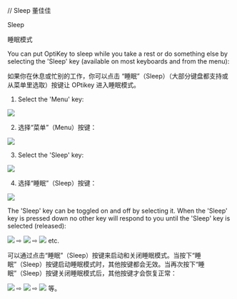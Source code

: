 
// Sleep 董佳佳

Sleep 

睡眠模式

You can put OptiKey to sleep while you take a rest or do something else by selecting the 'Sleep' key (available on most keyboards and from the menu):

如果你在休息或忙别的工作，你可以点击 “睡眠”（Sleep）（大部分键盘都支持或从菜单里选取）按键让 OPtikey 进入睡眠模式。

1.  Select the 'Menu' key:

  ![](https://github.com/JuliusSweetland/OptiKey/raw/gh-pages/images/Key_Menu_Up.png)

2. 选择“菜单”（Menu）按键：
  
  ![](https://github.com/JuliusSweetland/OptiKey/raw/gh-pages/images/Key_Menu_Up.png)

3. Select the 'Sleep' key:
  
  ![](https://github.com/JuliusSweetland/OptiKey/raw/gh-pages/images/Keyboard_Menu_Numbered.png)

4. 选择“睡眠”（Sleep）按键：

  ![](https://github.com/JuliusSweetland/OptiKey/raw/gh-pages/images/Keyboard_Menu_Numbered.png)
  
The 'Sleep' key can be toggled on and off by selecting it. When the 'Sleep' key is pressed down no other key will respond to you until the 'Sleep' key is selected (released):

  ![](https://github.com/JuliusSweetland/OptiKey/raw/gh-pages/images/Key_Sleep_Up.png) ⇨ ![](https://github.com/JuliusSweetland/OptiKey/raw/gh-pages/images/Key_Sleep_Locked_Down.png) ⇨ ![](https://github.com/JuliusSweetland/OptiKey/raw/gh-pages/images/Key_Sleep_Up.png) etc.

可以通过点击“睡眠”（Sleep）按键来启动和关闭睡眠模式。当按下“睡眠”（Sleep）按键启动睡眠模式时，其他按键都会无效。当再次按下“睡眠”（Sleep）按键关闭睡眠模式后，其他按键才会恢复正常：

  ![](https://github.com/JuliusSweetland/OptiKey/raw/gh-pages/images/Key_Sleep_Up.png) ⇨ ![](https://github.com/JuliusSweetland/OptiKey/raw/gh-pages/images/Key_Sleep_Locked_Down.png) ⇨ ![](https://github.com/JuliusSweetland/OptiKey/raw/gh-pages/images/Key_Sleep_Up.png) 等。



